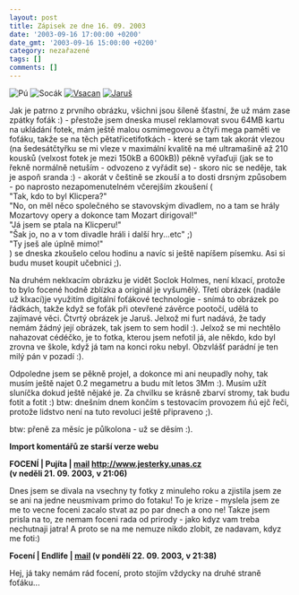 ```yaml
---
layout: post
title: Zápisek ze dne 16. 09. 2003
date: '2003-09-16 17:00:00 +0200'
date_gmt: '2003-09-16 15:00:00 +0200'
category: nezařazené
tags: []
comments: []
---
```

<div >  <img alt="Pú" src="%base_url%/assets/old-images/pu.jpg"></a>  <img alt="Socák" src="%base_url%/assets/old-images/socan.jpg"></a>  <a href="%base_url%/assets/old-images/vsacan.jpg"><img alt="Vsacan" src="%base_url%/assets/old-images/vsacan.jpg"></a>  <a href="%base_url%/assets/old-images/jarus.jpg"><img alt="Jaruš" src="%base_url%/assets/old-images/jarus.jpg"></a>  </div>
<p>Jak je patrno z prvního obrázku, všichni jsou šíleně šťastní, že už mám zase zpátky foťák :) -  přestože jsem dneska musel reklamovat svou 64MB kartu na ukládání fotek, mám ještě malou osmimegovou a čtyři mega paměti  ve foťáku, takže se na těch pětatřicetifotkách - které se tam tak akorát vlezou (na šedesátčtyřku se mi vleze  v maximální kvalitě na mé ultramašině až 210 kousků (velxost fotek je mezi 150kB a 600kB)) pěkně vyřaďuji  (jak se to řekně normálně netuším - odvozeno z vyřádit se) - skoro nic se neděje, tak je aspoň sranda :) -  akorát v češtině se zkouší a to dosti drsným způsobem - po naprosto nezapomenutelném včerejším zkoušení (<br>  "Tak, kdo to byl Klicpera?"<br>  "No, on měl něco společného se stavovským divadlem, no a tam se hrály Mozartovy opery a dokonce tam Mozart dirigoval!"<br>  "Já jsem se ptala na Klicperu!"<br>  "Šak jo, no a v tom divadle hráli i další hry...etc" ;)<br>  "Ty jseš ale úplně mimo!"<br>  ) se dneska zkoušelo celou hodinu a navíc si ještě napíšem písemku. Asi si budu muset koupit učebnici ;).</p>
<p>Na druhém neklxacím obrázku je vidět Soclok Holmes, není klxací, protože to bylo focené hodně zblízka  a originál je vyšumělý. Třetí obrázek (nadále už klxací)je využitím digitální foťákové technologie - snímá to obrázek po řádkách,  takže když se foťák při otevřené závěrce pootočí, udělá to zajímavé věci. Čtvrtý obrázek je Jaruš. Jelxož mi furt  nadává, že tady nemám žádný její obrázek, tak jsem to sem hodil :). Jelxož se mi nechtělo nahazovat cédéčko,  je to fotka, kterou jsem nefotil já, ale někdo, kdo byl zrovna ve škole, když já tam na konci roku nebyl. Obzvlášť  parádní je ten milý pán v pozadí :).</p>
<p>Odpoledne jsem se pěkně projel, a dokonce mi ani neupadly nohy, tak musím ještě najet 0.2 megametru a budu mít  letos 3Mm :). Musím užít sluníčka dokud ještě nějaké je. Za chvilku se krásně zbarví stromy, tak budu fotit  a fotit :) btw: dnešním dnem končím s testovacím provozem ňú ejč řeči, protože lidstvo není na tuto revoluci  ještě připraveno ;).</p>
<p>btw: přeně za měsíc je půlkolona - už se děsím :).</p>
<div class="import-komentaru">
<p><strong>Import komentářů ze starší verze webu</strong></p>
<div class="comment">
<p style="font-weight:bold"><span class="compredmet">FOCENÍ</span> | <span class="comname">Pujíta</span> |  <a href="mailto:pujinka@centrum.cz">mail</a>  <a href="http://www.jesterky.unas.cz">http://www.jesterky.unas.cz</a> (v&nbsp;neděli&nbsp;21.&nbsp;09.&nbsp;2003,&nbsp;v&nbsp;21:06)</p>
<p>Dnes jsem se divala na vsechny ty fotky z minuleho roku a zjistila jsem ze se ani na jedne neusmivam primo do fotaku! To je krize - myslela jsem ze me to vecne foceni zacalo stvat az po par dnech a ono ne! Takze jsem prisla na to, ze nemam foceni rada od prirody - jako kdyz vam treba nechutnaji jatra! A proto se na me nemuze nikdo zlobit, ze nadavam, kdyz me foti:) </p>
</div>
<div class="comment">
<p style="font-weight:bold"><span class="compredmet">Focení</span> | <span class="comname">Endlife</span> |  <a href="mailto:jan.martinek@post.cz">mail</a> (v&nbsp;pondělí&nbsp;22.&nbsp;09.&nbsp;2003,&nbsp;v&nbsp;21:38)</p>
<p>Hej, já taky nemám rád focení, proto stojím vždycky na druhé straně foťáku... </p>
</div>
</div>
